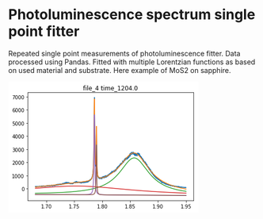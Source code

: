 # Photoluminescence spectrum single point fitter 
 Repeated single point measurements of photoluminescence fitter. Data processed using Pandas. Fitted with multiple Lorentzian functions as based on used material and substrate. Here example of MoS2 on sapphire.
 
 
![PL spectrum fit](https://github.com/tildekara/Photoluminescence-spectrum-single-point-fitter-/blob/master/indeks3.png)
